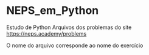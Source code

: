 # NEPS_em_Python
Estudo de Python
Arquivos dos problemas do site https://neps.academy/problems

O nome do arquivo corresponde ao nome do exercício


